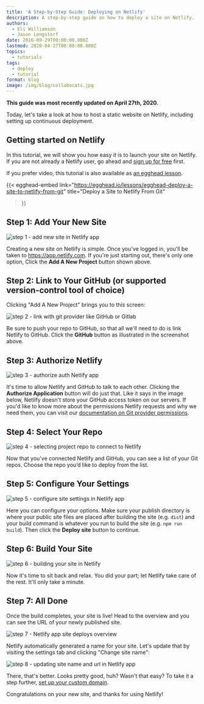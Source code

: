 ```yaml
---
title: 'A Step-by-Step Guide: Deploying on Netlify'
description: A step-by-step guide on how to deploy a site on Netlify.
authors:
  - Eli Williamson
  - Jason Lengstorf
date: 2016-09-29T00:00:00.000Z
lastmod: 2020-04-27T00:00:00.000Z
topics:
  - tutorials
tags:
  - deploy
  - tutorial
format: blog
image: /img/blog/collabocats.jpg
---
```


**This guide was most recently updated on April 27th, 2020.**

Today, let's take a look at how to host a static website on Netlify, including setting up continuous deployment.

## Getting started on Netlify

In this tutorial, we will show you how easy it is to launch your site on Netlify. If you are not already a Netlify user, go ahead and [sign up for free](https://app.netlify.com/signup) first.

If you prefer video, this tutorial is also available as [an egghead lesson](https://jason.af/egghead/netlify-deploy).

{{< egghead-embed
  link="https://egghead.io/lessons/egghead-deploy-a-site-to-netlify-from-git"
  title="Deploy a Site to Netlify From Git"
>}}

## Step 1: Add Your New Site

![step 1 - add new site in Netlify app](/img/blog/add-new-project.png)

Creating a new site on Netlify is simple. Once you've logged in, you'll be taken to https://app.netlify.com. If you're just starting out, there's only one option, Click the **Add A New Project** button shown above.

## Step 2: Link to Your GitHub (or supported version-control tool of choice)

Clicking "Add A New Project" brings you to this screen:

![step 2 - link with git provider like GitHub or Gitlab](/img/blog/create-new-site.png)

Be sure to push your repo to GitHub, so that all we'll need to do is link Netlify to GitHub. Click the **GitHub** button as illustrated in the screenshot above.

## Step 3: Authorize Netlify
![step 3 - authorize auth Netlify app](/img/blog/authorize-github.png)

It's time to allow Netlify and GitHub to talk to each other. Clicking the **Authorize Application** button will do just that. Like it says in the image below, Netlify doesn't store your GitHub access token on our servers. If you'd like to know more about the permissions Netlify requests and why we need them, you can visit our [documentation on Git provider permissions](https://docs.netlify.com/configure-builds/repo-permissions-linking/).

## Step 4: Select Your Repo
![step 4 - selecting project repo to connect to Netlify](/img/blog/choose-repo.png)

Now that you've connected Netlify and GitHub, you can see a list of your Git repos. Choose the repo you’d like to deploy from the list.

## Step 5: Configure Your Settings

![step 5 - configure site settings in Netlify app](/img/blog/config-your-repo.png)

Here you can configure your options. Make sure your publish directory is where your public site files are placed after building the site (e.g. `dist`) and your build command is whatever you run to build the site (e.g. `npm run build`). Then click the **Deploy site** button to continue.

## Step 6: Build Your Site

![step 6 - building your site in Netlify](/img/blog/building-site.png)

Now it's time to sit back and relax. You did your part; let Netlify take care of the rest. It'll only take a minute.

## Step 7: All Done

Once the build completes, your site is live! Head to the overview and you can see the URL of your newly published site.

![step 7 - Netlify app site deploys overview](/img/blog/done-1.png)

Netlify automatically generated a name for your site. Let's update that by visiting the settings tab and clicking "Change site name":

![step 8 - updating site name and url in Netlify app](/img/blog/done-2.png)

There, that's better. Looks pretty good, huh? Wasn't that easy? To take it a step further, [set up your custom domain](https://www.netlify.com/blog/2016/03/14/setting-up-your-custom-domain/).

Congratulations on your new site, and thanks for using Netlify!
